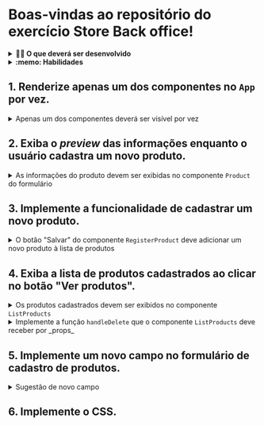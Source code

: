 # Boas-vindas ao repositório do exercício Store Back office!

<details>
  <summary><strong>👨‍💻 O que deverá ser desenvolvido</strong></summary><br />

Nesse exercício você irá desenvolver um _back office_ para uma loja. O _back office_ deve permitir que o usuário gerencie os produtos, cadastrando-os e excluindo-os.
</details>

<details>
  <summary><strong>:memo: Habilidades</strong></summary><br />

  Neste exercício, verificamos se você é capaz de:

- Ler o estado de um componente e usá-lo para alterar o que exibimos no _browser_;
- Inicializar um componente, dando a ele um estado predefinido;
- Atualizar o estado de um componente;
- Capturar eventos utilizando a sintaxe do React;
- Criar formulários utilizando sintaxe JSX com as _tags_: `input`, `textarea`, `select`, `form`, `checkbox`;
- Transmitir informações de componentes-filhos para componentes-pais via _callbacks_.
</details>

## 1. Renderize apenas um dos componentes no `App` por vez.

<details>
<summary>Apenas um dos componentes deverá ser visível por vez</summary><br />

  Para isso, crie um estado no componente `App` para controlar qual componente será renderizado.
  
  - Adicione eventos para os botões `Cadastrar` e `Ver produtos`, alterando o estado do componente `App` que controla qual componente será renderizado;
  - Utilize renderização condicional para exibir apenas um dos componentes por vez:
    - Caso o usuário clique no botão "Cadastrar", o componente `RegisterProduct` deverá ser renderizado;
    - Caso o usuário clique no botão "Ver produtos", o componente `ListProducts` deverá ser renderizado.
</details>

## 2. Exiba o _preview_ das informações enquanto o usuário cadastra um novo produto.

<details>
<summary>As informações do produto devem ser exibidas no componente <code>Product</code> do formulário</summary><br />

  - Adicione eventos aos campos do formulário e armazene suas informações no estado do componente `RegisterProduct`;
  - Passe as informações do formulário para o componente `Product` através da _prop_ `productInfo`:
> **De olho na dica 👀**: O `Product` se encontra comentado no final do componente `RegisterProduct`.
  
  - A prop `productInfo` deverá ser um objeto com as seguintes chaves:

    ```json
    { 
      name: "Nome do produto",
      price: 100,
      description: "Descrição do produto",
      tags: "tag1, tag2, tag3",
      image: "https://url-da-imagem" 
    }
    ```
</details>

## 3. Implemente a funcionalidade de cadastrar um novo produto.

<details>
<summary>O botão "Salvar" do componente <code>RegisterProduct</code> deve adicionar um novo produto à lista de produtos</summary><br />

  - Implemente a função `onSubmit` presente no formulário de cadastro de produtos. Essa função deverá:
    - Chamar a função `handleSubmit` recebida por _props_;
    - Limpar o formulário.

  - Implemente a função `handleSubmit` que o componente `RegisteProduct` deve receber por _props_. A função deverá:
    - Criar um `id` único para o produto;
    - Armazenar as informações do produto (com o ID) em um estado do componente `App` dentro de um _array_;
  
  > **De olho na dica 👀**: O `id` pode ser qualquer valor único, desde um número que sempre será incrementado, ou até mesmo um `date.now()`.

  > **Observação 🔎**: Note que estamos salvando os produtos no `App` porque, dessa forma, podemos compartilhar as informações entre os componentes `RegisterProduct` e `ListProducts` 😉
  > **Atenção ⚠️**: Lembre-se de alterar as tipagens sempre que necessário.
</details>

## 4. Exiba a lista de produtos cadastrados ao clicar no botão "Ver produtos".

<details>
<summary>Os produtos cadastrados devem ser exibidos no componente <code>ListProducts</code></summary><br />

  - Passe as informações do estado do componente `App` para o componente `ListProducts` através da _prop_ `products`.
</details>

<details>
<summary>Implemente a função <code>handleDelete</code> que o componente <code>ListProducts</code> deve receber por _props_</summary><br />

A função `handleDelete` será responsável por remover um produto da lista de produtos. Ela é chamada quando o usuário clica no botão "X" de um produto (só será exibido quando o componente ListProducts receber a prop `handleDelete`).

  - Implemente a função `handleDelete` que o componente `ListProducts` deve receber por _props_. A função deverá:
    - Remover o produto clicado do estado do componente `App`.
</details>

## 5. Implemente um novo campo no formulário de cadastro de produtos.

<details>
<summary>Sugestão de novo campo</summary>

  - Adicione um campo para dizer se o produto possui frete grátis ou não, e exiba essa informação no _preview_ e na lista de produtos.
</details>

## 6. Implemente o CSS.
